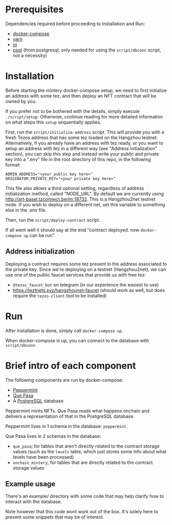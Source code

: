 # Prerequisites

Dependencies required before proceeding to Installation and Run:

- [docker-compose](https://docs.docker.com/compose/install/)
- [yarn](https://yarnpkg.com/getting-started/install)
- [jq](https://stedolan.github.io/jq/download/)
- [psql](https://www.postgresql.org/docs/9.2/app-psql.html) (from postgresql, only needed for using the `script/dbconn` script, not a necessity)


# Installation

Before starting the mintery docker-compose setup, we need to first initialize an
address with some tez, and then deploy an NFT contract that will be owned by you.

If you prefer not to be bothered with the details, simply execute `./script/setup`.
Otherwise, continue reading for more detailed information on what steps this `setup`
sequentially applies.

First, run the `script/initialize-address` script. This will provide you with
a fresh Tezos address that has some tez loaded on the Hangzhou testnet. Alternatively,
if you already have an address with tez ready, or you want to setup an address with tez
in a different way (see "Address initialization" section), you can skip this step
and instead write your public and private key into a ".env" file in the root directory
of this repo, in the following format:
```
ADMIN_ADDRESS="<your public key here>"
ORIGINATOR_PRIVATE_KEY="<your private key here>"
```

This file also allows a third optional setting, regardless of address initialization
method, called "NODE_URL". By default we are currently using http://art-basel.tzconnect.berlin:18732. This is a Hangzhou2net testnet node. If you wish to deploy on a different net, set this variable to something else in the .env file.

Then, run the `script/deploy-contract` script.

If all went well it should say at the end "contract deployed. now `docker-compose up` can be run".

## Address initialization

Deploying a contract requires some tez present in the address associated to the
private key. Since we're deploying on a testnet (Hangzhou2net), we can use one
of the public faucet services that provide us with free tez:

- `@tezos_faucet_bot` on telegram (in our experience the easiest to use)
- https://teztnets.xyz/hangzhounet-faucet (should work as well, but does require the `tezos-client` tool to be installed)

# Run

After installation is done, simply call `docker-compose up`.

When docker-compose is up, you can connect to the database with `script/dbconn`

# Brief intro of each component

The following components are run by docker-compose:

- [Peppermint](https://github.com/tzConnectBerlin/peppermint)
- [Que Pasa](https://github.com/tzConnectBerlin/que-pasa)
- A [PostgreSQL](https://www.postgresql.org/docs/13/index.html) database

Peppermint mints NFTs. Que Pasa reads what happens onchain and delivers a representation of
that in the PostgreSQL database.

Peppermint lives in 1 schema in the database: `peppermint`.

Que Pasa lives in 2 schemas in the database:

- `que_pasa`; for tables that aren't directly related to the contract storage values (such as the `levels` table, which just stores some info about what levels have been processed)
- `onchain_mintery`; for tables that are directly related to the contract storage values

## Example usage

There's an example/ directory with some code that may help clarify how to interact with the database.

Note however that this code wont work out of the box. It's solely here to present some
snippets that may be of interest.
